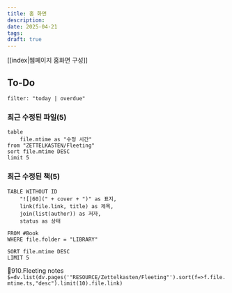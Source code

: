 ```yaml
---
title: 홈 화면
description: 
date: 2025-04-21
tags: 
draft: true
---
```

[[index|웹페이지 홈화면 구성]]
## To-Do
```todoist
filter: "today | overdue"
```


### 최근 수정된 파일(5)
```dataview
table 
	file.mtime as "수정 시간"
from "ZETTELKASTEN/Fleeting"
sort file.mtime DESC
limit 5
```

### 최근 수정된 책(5)
```dataview
TABLE WITHOUT ID
    "![|60](" + cover + ")" as 표지,
    link(file.link, title) as 제목,
    join(list(author)) as 저자,
    status as 상태

FROM #Book
WHERE file.folder = "LIBRARY"

SORT file.mtime DESC
LIMIT 5
```

📂910.Fleeting notes
  `$=dv.list(dv.pages('"RESOURCE/Zettelkasten/Fleeting"').sort(f=>f.file.mtime.ts,"desc").limit(10).file.link)`